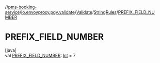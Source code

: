 //[pms-booking-service](../../../../index.md)/[io.envoyproxy.pgv.validate](../../index.md)/[Validate](../index.md)/[StringRules](index.md)/[PREFIX_FIELD_NUMBER](-p-r-e-f-i-x_-f-i-e-l-d_-n-u-m-b-e-r.md)

# PREFIX_FIELD_NUMBER

[java]\
val [PREFIX_FIELD_NUMBER](-p-r-e-f-i-x_-f-i-e-l-d_-n-u-m-b-e-r.md): [Int](https://kotlinlang.org/api/core/kotlin-stdlib/kotlin/-int/index.html) = 7